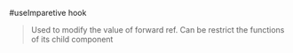 #useImparetive hook

> Used to modify the value of forward ref.
> Can be restrict the functions of its child component
